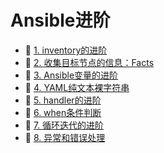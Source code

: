 # Ansible进阶

* 📄 [1. inventory的进阶](siyuan://blocks/20240730220158-0w3fp05)
* 📄 [2. 收集目标节点的信息：Facts](siyuan://blocks/20240730220307-qerr0vx)
* 📄 [3. Ansible变量的进阶](siyuan://blocks/20240730220357-0vh31qe)
* 📄 [4. YAML纯文本裸字符串](siyuan://blocks/20240730220408-8p7a7a6)
* 📄 [5. handler的进阶](siyuan://blocks/20240730220429-jtn9bz3)
* 📄 [6. when条件判断](siyuan://blocks/20240730220453-sraj2tp)
* 📄 [7. 循环迭代的进阶](siyuan://blocks/20240730220515-ufdjck8)
* 📄 [8. 异常和错误处理](siyuan://blocks/20240731095147-yaxp0vt)

　　‍
